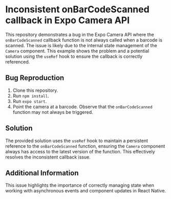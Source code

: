 # Inconsistent onBarCodeScanned callback in Expo Camera API

This repository demonstrates a bug in the Expo Camera API where the `onBarCodeScanned` callback function is not always called when a barcode is scanned. The issue is likely due to the internal state management of the `Camera` component.  This example shows the problem and a potential solution using the `useRef` hook to ensure the callback is correctly referenced.

## Bug Reproduction

1. Clone this repository.
2. Run `npm install`.
3. Run `expo start`.
4. Point the camera at a barcode.  Observe that the `onBarCodeScanned` function may not always be triggered.

## Solution

The provided solution uses the `useRef` hook to maintain a persistent reference to the `onBarCodeScanned` function, ensuring the `Camera` component always has access to the latest version of the function. This effectively resolves the inconsistent callback issue. 

## Additional Information

This issue highlights the importance of correctly managing state when working with asynchronous events and component updates in React Native.